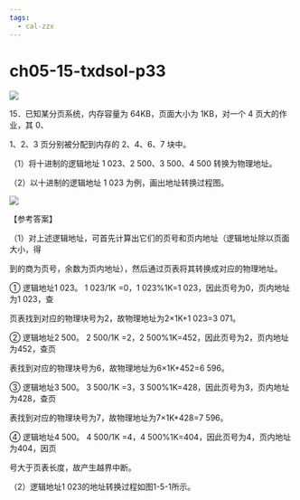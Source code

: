 ```yaml
---
tags:
  - cal-zzx
---
```


# ch05-15-txdsol-p33


![](assets/Pasted%20image%2020250529113812.png)

15．已知某分页系统，内存容量为 64KB，页面大小为 1KB，对一个 4 页大的作业，其 0、

1、2、3 页分别被分配到内存的 2、4、6、7 块中。

（1）将十进制的逻辑地址 1 023、2 500、3 500、4 500 转换为物理地址。

（2）以十进制的逻辑地址 1 023 为例，画出地址转换过程图。



![](assets/Pasted%20image%2020250529113824.png)

【参考答案】

（1）对上述逻辑地址，可首先计算出它们的页号和页内地址（逻辑地址除以页面大小，得

到的商为页号，余数为页内地址），然后通过页表将其转换成对应的物理地址。

① 逻辑地址1 023。 1 023/1K =0，1 023%1K=1 023，因此页号为0，页内地址为1 023，查

页表找到对应的物理块号为2，故物理地址为2×1K+1 023=3 071。

② 逻辑地址2 500。 2 500/1K =2，2 500%1K=452，因此页号为2，页内地址为452，查页

表找到对应的物理块号为6，故物理地址为6×1K+452=6 596。

③ 逻辑地址3 500。 3 500/1K =3，3 500%1K=428，因此页号为3，页内地址为428，查页

表找到对应的物理块号为7，故物理地址为7×1K+428=7 596。

④ 逻辑地址4 500。 4 500/1K =4，4 500%1K=404，因此页号为4，页内地址为404，因页

号大于页表长度，故产生越界中断。

（2）逻辑地址1 023的地址转换过程如图1-5-1所示。
